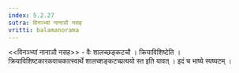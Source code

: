```yaml
---
index: 5.2.27
sutra: विनञ्भ्यां नानाञौ नसह
vritti: balamanorama
---
```


<<विनञ्भ्यां नानाञौ नसह>> - वैः शालच्छङ्कटचौ । क्रियाविशिष्टेति । क्रियाविशिष्टकारकवाचकात्स्वार्थे शालच्शङ्कटच्प्रत्ययो स्त इति यावत् । इदं च भाष्ये स्पष्यटम् ।